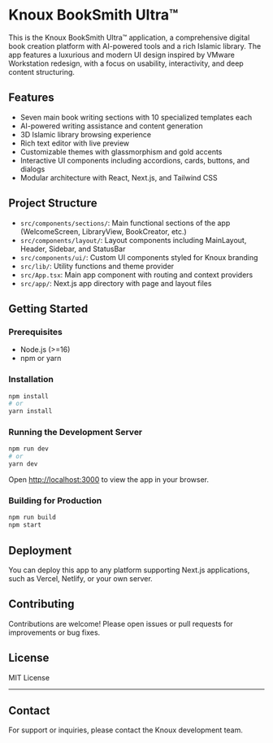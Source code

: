 # Knoux BookSmith Ultra™

This is the Knoux BookSmith Ultra™ application, a comprehensive digital book creation platform with AI-powered tools and a rich Islamic library. The app features a luxurious and modern UI design inspired by VMware Workstation redesign, with a focus on usability, interactivity, and deep content structuring.

## Features

- Seven main book writing sections with 10 specialized templates each
- AI-powered writing assistance and content generation
- 3D Islamic library browsing experience
- Rich text editor with live preview
- Customizable themes with glassmorphism and gold accents
- Interactive UI components including accordions, cards, buttons, and dialogs
- Modular architecture with React, Next.js, and Tailwind CSS

## Project Structure

- `src/components/sections/`: Main functional sections of the app (WelcomeScreen, LibraryView, BookCreator, etc.)
- `src/components/layout/`: Layout components including MainLayout, Header, Sidebar, and StatusBar
- `src/components/ui/`: Custom UI components styled for Knoux branding
- `src/lib/`: Utility functions and theme provider
- `src/App.tsx`: Main app component with routing and context providers
- `src/app/`: Next.js app directory with page and layout files

## Getting Started

### Prerequisites

- Node.js (>=16)
- npm or yarn

### Installation

```bash
npm install
# or
yarn install
```

### Running the Development Server

```bash
npm run dev
# or
yarn dev
```

Open [http://localhost:3000](http://localhost:3000) to view the app in your browser.

### Building for Production

```bash
npm run build
npm start
```

## Deployment

You can deploy this app to any platform supporting Next.js applications, such as Vercel, Netlify, or your own server.

## Contributing

Contributions are welcome! Please open issues or pull requests for improvements or bug fixes.

## License

MIT License

---

## Contact

For support or inquiries, please contact the Knoux development team.
